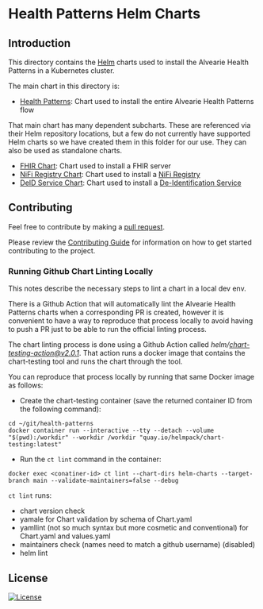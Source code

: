 # Health Patterns Helm Charts

## Introduction

This directory contains the [Helm](https://github.com/kubernetes/helm) charts used to install the Alvearie Health Patterns in a Kubernetes cluster.

The main chart in this directory is:

- [Health Patterns](./health-patterns): Chart used to install the entire Alvearie Health Patterns flow

That main chart has many dependent subcharts.  These are referenced via their Helm repository locations, but a few do not currently have supported Helm charts so we have created them in this folder for our use. They can also be used as standalone charts.

- [FHIR Chart](./fhir): Chart used to install a FHIR server
- [NiFi Registry Chart](./nifi-registry): Chart used to install a [NiFi Registry](https://nifi.apache.org/registry.html)
- [DeID Service Chart](./deid): Chart used to install a [De-Identification Service](https://github.com/Alvearie/de-identification)

## Contributing

Feel free to contribute by making a [pull request](https://github.com/Alvearie/health-patterns/pull/new/master).

Please review the [Contributing Guide](/CONTRIBUTING.md) for information on how to get started contributing to the project.

### Running Github Chart Linting Locally

This notes describe the necessary steps to lint a chart in a local dev env.

There is a Github Action that will automatically lint the Alvearie Health Patterns charts when a corresponding PR is created, however it is convenient to have a way to reproduce that process locally to avoid having to push a PR just to be able to run the official linting process.

The chart linting process is done using a Github Action called *helm/chart-testing-action@v2.0.1*. That action runs a docker image that contains the chart-testing tool and runs the chart through the tool. 

You can reproduce that process locally by running that same Docker image as follows:

- Create the chart-testing container (save the returned container ID from the following command):

```
cd ~/git/health-patterns
docker container run --interactive --tty --detach --volume "$(pwd):/workdir" --workdir /workdir "quay.io/helmpack/chart-testing:latest"
```

- Run the `ct lint` command in the container:

```
docker exec <conatiner-id> ct lint --chart-dirs helm-charts --target-branch main --validate-maintainers=false --debug 
```

`ct lint` runs:
- chart version check
- yamale for Chart validation by schema of Chart.yaml
- yamllint (not so much syntax but more cosmetic and conventional) for  Chart.yaml and values.yaml
- maintainers check (names need to match a github username) (disabled)
- helm lint

## License
[![License](https://img.shields.io/badge/License-Apache%202.0-blue.svg)](https://opensource.org/licenses/Apache-2.0) 
